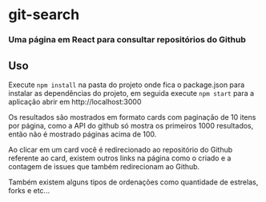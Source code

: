 # git-search

### Uma página em React para consultar repositórios do Github

## Uso
Execute `npm install` na pasta do projeto onde fica o package.json para instalar as dependências do projeto, em seguida execute `npm start` para a aplicação abrir em http://localhost:3000

Os resultados são mostrados em formato cards com paginação de 10 itens por página, como a API do github só mostra os primeiros 1000 resultados, então não é mostrado páginas acima de 100. 

Ao clicar em um card você é redirecionado ao repositório do Github referente ao card, existem outros links na página como o criado e a contagem de issues que também redirecionam ao Github.

Também existem alguns tipos de ordenações como quantidade de estrelas, forks e etc...
